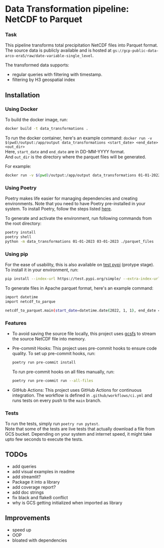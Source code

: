 # Data Transformation pipeline: NetCDF to Parquet


### Task
This pipeline transforms total precipitation NetCDF files into Parquet format. <br/>
The source data is publicly available and is hosted at `gs://gcp-public-data-arco-era5/raw/date-variable-single_level`.

The transformed data supports:
 - regular queries with filtering with timestamp.
 - filtering by H3 geospatial index

## Installation

### Using Docker
To build the docker image, run:
```sh
docker build -t data_transformations .
```

To run the docker container, here's an example command:
`docker run -v $(pwd)/output:/app/output data_transformations <start_date> <end_date> <out_dir>`
<br/>
Here, `start_date` and `end_date` are in DD-MM-YYYY format. 
<br/>
And `out_dir` is the directory where the parquet files will be generated. 

For example:
```sh
docker run -v $(pwd)/output:/app/output data_transformations 01-01-2022 04-01-2022 out_dir
```

### Using Poetry
Poetry makes life easier for managing dependencies and creating environments. Note that you need to have Poetry pre-installed in your system. To install Poetry, follow the steps listed [here](https://python-poetry.org/docs/#installation).

To generate and activate the environment, run following commands from the root directory:
```sh
poetry install
poetry shell
python -m data_transformations 01-01-2023 03-01-2023 ./parquet_files
```

### Using pip
For the ease of usability, this is also available on [test pypi](https://test.pypi.org) (protype stage).
<br/>
To install it in your environment, run:
```sh
pip install --index-url https://test.pypi.org/simple/ --extra-index-url https://pypi.org/simple/ netcdf-to-parquet 
```

To generate files in Apache parquet format, here's an example command:
```sh
import datetime
import netcdf_to_parque

netcdf_to_parquet.main(start_date=datetime.date(2022, 1, 1), end_date = datetime.date(2022, 1, 4), out_dir = "parquet_files"
```


### Features


 - To avoid saving the source file locally, this project uses [gcsfs](https://github.com/fsspec/gcsfs) to stream the source NetCDF file into memory.

 - Pre-commit Hooks: This project uses pre-commit hooks to ensure code quality. To set up pre-commit hooks, run:

    ```sh
    poetry run pre-commit install
    ```
    To run pre-commit hooks on all files manually, run:
    ```sh
    poetry run pre-commit run --all-files
    ```

- GitHub Actions: This project uses GitHub Actions for continuous integration. The workflow is defined in `.github/workflows/ci.yml` and runs tests on every push to the `main` branch.



### Tests
To run the tests, simply run `poetry run pytest`. <br/>
Note that some of the tests are live tests that actually download a file from GCS bucket. Depending on your system and internet speed, it might take upto few seconds to execute the tests.

## TODOs
 - add queries
 - add visual examples in readme
 - add streamlit?
 - Package it into a library
 - add coverage report?
 - add doc strings
 - fix black and flake8 conflict
 - why is GCS getting initialized when imported as library

## Improvements
 - speed up
 - OOP
 - bloated with dependencies
